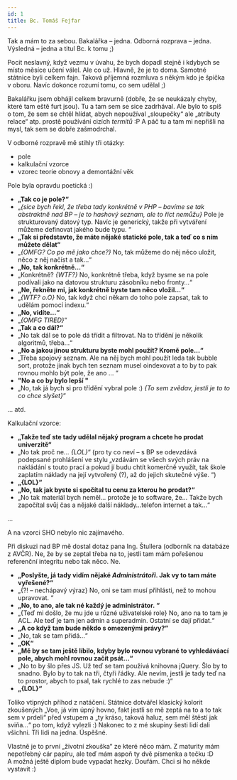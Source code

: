 ```yaml
---
id: 1
title: Bc. Tomáš Fejfar
---
```


Tak a mám to za sebou. Bakalářka – jedna. Odborná rozprava – jedna. Výsledná – jedna a titul Bc. k tomu ;)

Pocit neslavný, když vezmu v úvahu, že bych dopadl stejně i kdybych se místo měsíce učení válel. Ale co už. Hlavně, že je to doma. Samotné státnice byli celkem fajn. Taková příjemná rozmluva s někým kdo je špička v oboru. Navíc dokonce rozumí tomu, co sem udělal ;)

Bakalářku jsem obhájil celkem bravurně (dobře, že se neukázaly chyby, které tam eště furt jsou). Tu a tam sem se sice zadrhával. Ale bylo to spíš o tom, že sem se chtěl hlídat, abych nepoužíval „sloupečky“ ale „atributy relace“ atp. prostě používání cizích _termitů_ :P A páč tu a tam mi nepřišli na mysl, tak sem se dobře zašmodrchal.

V odborné rozpravě mě stihly tři otázky:

*   pole
*   kalkulační vzorce
*   vzorec teorie obnovy a demontážní věk

Pole byla opravdu poetická :)

*   **„Tak co je pole?“**
*   „_{sice bych řekl, že třeba tady konkrétně v PHP – bavíme se tak abstraktně nad BP – je to hashový seznam, ale to říct nemůžu}_ Pole je strukturovaný datový typ. Navíc je generický, takže při vytváření můžeme definovat jakého bude typu. “
*   **„Tak si představte, že máte nějaké statické pole, tak a teď co s ním můžete dělat“**
*   „_{OMFG? Co po mě jako chce?}_ No, tak můžeme do něj něco uložit, něco z něj načíst a tak…“
*   **„No, tak konkrétně…“**
*   „Konkrétně? _{WTF?}_ No, konkrétně třeba, když bysme se na pole podívali jako na datovou strukturu zásobníku nebo fronty…“
*   **„Ne, řekněte mi, jak konkrétně byste tam něco vložil…“**
*   „_{WTF? o.O}_ No, tak když chci někam do toho pole zapsat, tak to udělám pomocí indexu.“
*   **„No, vidíte…“**
*   „_{OMFG _TIRED_}_“
*   **„Tak a co dál?“**
*   „No tak dál se to pole dá třídit a filtrovat. Na to třídění je několik algoritmů, třeba…“
*   **„No a jakou jinou strukturu byste mohl použít? Kromě pole…“**
*   „Třeba spojový seznam. Ale na něj bych mohl použít leda tak bubble sort, protože jinak bych ten seznam musel oindexovat a to by to pak rovnou mohlo být pole, že ano … “
*   **"No a co by bylo lepší "**
*   „No, tak já bych si pro třídění vybral pole :) _{To sem zvědav, jestli je to to co chce slyšet}_“

… atd.

Kalkulační vzorce:

*   **„Takže teď ste tady udělal nějaký program a chcete ho prodat univerzitě“**
*   „No tak proč ne… _{LOL}_“ (pro ty co neví – s BP se odevzdává podepsané prohlášení ve stylu „vzdávám se všech svých práv na nakládání s touto prací a pokud jí budu chtít komerčně využít, tak škole zaplatím náklady na její vytvořený (?), až do jejich skutečné výše. “)
*   **„{LOL}“**
*   **„No, tak jak byste si spočítal tu cenu za kterou ho prodat?“**
*   „No tak materiál bych neměl… protože je to software, že… Takže bych započítal svůj čas a nějaké další náklady…telefon internet a tak…“

…

A na vzorci SHO nebylo nic zajímavého.

Při diskuzi nad BP mě dostal dotaz pana Ing. Štullera (odborník na databáze z AVČR). Ne, že by se zeptal třeba na to, jestli tam mám pořešenou referenční integritu nebo tak něco. Ne.

*   **„Poslyšte, já tady vidím nějaké _Administrátoři_. Jak vy to tam máte vyřešené?“**
*   „{?! – nechápavý výraz} No, oni se tam musí přihlásti, než to mohou upravovat. “
*   **„No, to ano, ale tak né každý je administrátor. “**
*   „{Teď mi došlo, že mu jde u různé uživatelské role} No, ano na to tam je ACL. Ale teď je tam jen admin a superadmin. Ostatní se dají přidat.“
*   **„A co když tam bude někdo s omezenými právy?“**
*   „No, tak se tam přidá…“
*   **„OK“**
*   **„Mě by se tam ještě líbilo, kdyby bylo rovnou vybrané to vyhledáváací pole, abych mohl rovnou začít psát…“**
*   „No to by šlo přes JS. Už teď se tam používá knihovna jQuery. Šlo by to snadno. Bylo by to tak na tři, čtyři řádky. Ale nevím, jestli je tady teď na to prostor, abych to psal, tak rychlé to zas nebude :)“
*   **„{LOL}“**

Toliko vtipných příhod z natáčení. Státnice dotvářel klasický kolorit zkoušených „Voe, já vim úpný hovno, fakt jestli se mě zeptá na to a to tak sem v prdeli“ před vstupem a „ty kráso, taková haluz, sem měl štěstí jak sviňa…“ po tom, když vylezli :) Nakonec to z mé skupiny šesti lidí dali všichni. Tři lidi na jedna. Úspěšné.

Vlastně je to první „životní zkouška“ ze které něco mám. Z maturity mám nepotřebný cár papíru, ale teď mám aspoň ty dvě písmenka a tečku :D A možná ještě diplom bude vypadat hezky. Doufám. Chci si ho někde vystavit :)
